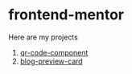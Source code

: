# frontend-mentor

Here are my projects

1. [qr-code-component](./qr-code-component/)
2. [blog-preview-card](./blog-preview-card/)
